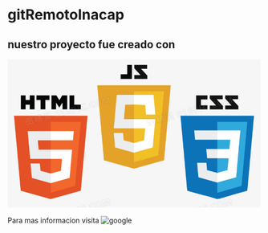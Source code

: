 # gitRemotoInacap
## nuestro proyecto fue creado con 
![Logos de lenguaje](/img/lenguajes.jfif)

Para mas informacion visita ![google](https://google.cl)
